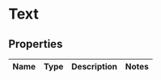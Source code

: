 
# Text

## Properties
Name | Type | Description | Notes
------------ | ------------- | ------------- | -------------



